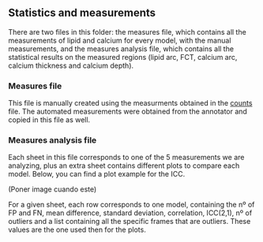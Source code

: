 ## Statistics and measurements

There are two files in this folder: the measures file, which contains all the measurements of lipid and calcium for every model, with the manual measurements, and the measures analysis file, which contains all the statistical results on the measured regions (lipid arc, FCT, calcium arc, calcium thickness and calcium depth).

### Measures file

This file is manually created using the measurments obtained in the [counts](info-files/counts) file. The automated measurements were obtained from the annotator and copied in this file as well. 

### Measures analysis file

Each sheet in this file corresponds to one of the 5 measurements we are analyzing, plus an extra sheet contains different plots to compare each model. Below, you can find a plot example for the ICC.

(Poner image cuando este)

For a given sheet, each row corresponds to one model, containing the nº of FP and FN, mean difference, standard deviation, correlation, ICC(2,1), nº of outliers and a list containing all the specific frames that are outliers. These values are the one used then for the plots.